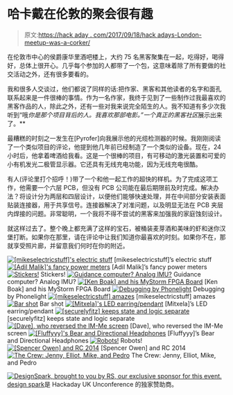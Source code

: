 # 哈卡戴在伦敦的聚会很有趣

> 原文:[https://hack aday . com/2017/09/18/hack adays-London-meetup-was-a-corker/](https://hackaday.com/2017/09/18/hackadays-london-meetup-was-a-corker/)

在伦敦市中心的侯爵康华里酒吧楼上，大约 75 名黑客聚集在一起，吃得好，喝得好，总体上很开心。几乎每个参加的人都带了一个包，这意味着除了所有要做的社交活动之外，还有很多要看的。

我和很多人交谈过，他们都说了同样的话:把作家、黑客和其他读者的名字和面孔联系起来是一件很棒的事情。作为一名作家，我终于见到了一些制作过我最喜欢的黑客作品的人，除此之外，还有一些对我来说完全陌生的人。我不知道有多少次我听到“哦*你是那个项目背后的人。我喜欢那部电影。”一个真正的黑客社区*展示出来了。**

最糟糕的时刻之一发生在[Pyrofer]向我展示他的光缆检测器的时候。我刚刚阅读了一个类似项目的评论，他提到他几年前已经制造了一个类似的设备。现在，24 小时后，他拿着啤酒给我看。这是一个很棒的项目，有可移动的激光装置和可爱的小有机发光二极管显示器。它还具有无线充电功能，因为无线充电很酷。

有人(评论里打个招呼！)带了一个和他一起工作的超快的样机。为了完成这项工作，他需要一个六层 PCB，但没有 PCB 公司能在最后期限前及时完成。解决办法？将设计分为两层和四层设计，以便他们能够快速处理，并在中间部分安装表面贴装连接器，用于共享信号。连接器解决了对准问题，以及明显无法在 PCB 夹层内焊接的问题。非常聪明，一个我将不得不尝试的黑客来加强我的家庭蚀刻设计。

就这样过去了。整个晚上都充满了这样的宝石，被桶装麦芽酒和美味的虾和迷你汉堡打断。如果你在那里，请在评论中让我们知道你最喜欢的时刻。如果你不在，那就享受照片廊，并留意我们何时在你的附近。

 [![[mikeselectricstuff]'s electric stuff](../Images/974f42ceeba4de542c7aca32a1e250e1.png "DSC_0990")](https://hackaday.com/dsc_0990/) [mikeselectricstuff]’s electric stuff [![[Adil Malik]'s fancy power meters](../Images/06d6abc0680675f57ffd0ffcd628b35f.png "DSC_0981")](https://hackaday.com/dsc_0981/) [Adil Malik]’s fancy power meters [![Stickers!](../Images/e930561ea121ab13c18022299bde17bd.png "DSC_0969_bright")](https://hackaday.com/dsc_0969_bright/) Stickers! [![Guidance computer? Analog IMU?](../Images/2656d7ece7cfcbba30c3c81b79d5dd54.png "DSC_0967")](https://hackaday.com/dsc_0967/) Guidance computer? Analog IMU? [![[Ken Boak] and his MyStorm FPGA Board](../Images/2bdf06e27730a110aa88d1d4558c88f5.png "DSC_0953_bright")](https://hackaday.com/dsc_0953_bright/) [Ken Boak] and his MyStorm FPGA Board [![Debugging by Phonelight](../Images/453f203e5154fc2b30956b37a09957f2.png "DSC_0948_bright")](https://hackaday.com/dsc_0948_bright/) Debugging by Phonelight [![[mikeselectricstuff] amazes](../Images/da9ff140dfb449ba80587d0e5950df4f.png "DSC_0946_bright")](https://hackaday.com/dsc_0946_bright/) [mikeselectricstuff] amazes [![Bar shot](../Images/b19d13bff1eddc8c390bc38d6a611253.png "DSC_0942")](https://hackaday.com/dsc_0942/) Bar shot [![[Mitxela]'s LED earring/pendant](../Images/76c8280cf199d7089447f069fd5d8c2e.png "DSC_0934")](https://hackaday.com/dsc_0934/) [Mitxela]’s LED earring/pendant [![[securelyfitz] keeps state and logic separate](../Images/3a878f732dc51585cbc9c155e221e0cc.png "DSC_0925")](https://hackaday.com/dsc_0925/) [securelyfitz] keeps state and logic separate [![[Dave], who reversed the IM-Me screen](../Images/43569c67627e46376b4ebeedb003adb3.png "DSC_0920_bright")](https://hackaday.com/dsc_0920_bright/) [Dave], who reversed the IM-Me screen [![[Fluffyyy]'s Bear and Directional Headphones](../Images/0d9755a4968dd3ac8e6d464ea7044415.png "DSC_0919_bright")](https://hackaday.com/dsc_0919_bright/) [Fluffyyy]’s Bear and Directional Headphones [![Robots!](../Images/5ae62b8ffd840cfc2dbe21525baa9616.png "DSC_0915")](https://hackaday.com/dsc_0915/) Robots! [![[Spencer Owen] and RC 2014](../Images/eaaeb9aea93e3056d1f4d9db00f16466.png "DSC_0906")](https://hackaday.com/dsc_0906-2/) [Spencer Owen] and RC 2014 [![The Crew: Jenny, Elliot, Mike, and Pedro](../Images/b2ad4ad7f3b575b96bc05951fc0bac06.png "DSC_0006_bright")](https://hackaday.com/dsc_0006_bright/) The Crew: Jenny, Elliot, Mike, and Pedro

[![DesignSpark, brought to you by RS, our exclusive sponsor for this event.](../Images/a521a0106be31efbe55207d367edfa6c.png)](http://designspark.com)
[design spark](http://designspark.com)是 Hackaday UK Unconference 的独家赞助商。
